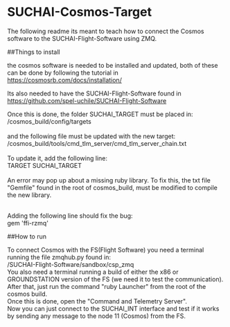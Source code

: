 # SUCHAI-Cosmos-Target
The following readme its meant to teach how to 
connect the Cosmos software to the SUCHAI-Flight-Software using ZMQ.

##Things to install

the cosmos software is needed to be installed and updated, both of these can be done by following the tutorial in 
https://cosmosrb.com/docs/installation/

Its also needed to have the SUCHAI-Flight-Software found in
https://github.com/spel-uchile/SUCHAI-Flight-Software
<br>

Once this is done, the folder SUCHAI_TARGET must be placed in:
<br>
/cosmos_build/config/targets
<br>
<br>
and the following file must be updated with the new target:
<br>
/cosmos_build/tools/cmd_tlm_server/cmd_tlm_server_chain.txt
<br><br>
To update it, add the following line:
<br>
TARGET SUCHAI_TARGET
 <br><br>
An error may pop up about a missing ruby library. To fix this,
 the txt file "Gemfile" found in the root of cosmos_build, must be modified to compile the new library.

<br>
Adding the following line should fix the bug:
 <br>
gem 'ffi-rzmq'
<br>

##How to run

To connect Cosmos with the FS(Flight Software) you need a terminal running the file
zmqhub.py found in:<br> /SUCHAI-Flight-Software/sandbox/csp_zmq
<br>
You also need a terminal running a build of either the x86 or GROUNDSTATION 
version of the FS (we need it to test the communication).
<br>
After that, just run the command "ruby Launcher" from the root of the cosmos build.
<br>
Once this is done, open the "Command and Telemetry Server".
<br>
Now you can just connect to the SUCHAI_INT interface and test if it works by sending
any message to the node 11 (Cosmos) from the FS.

